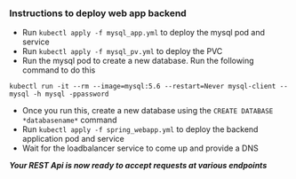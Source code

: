 ### Instructions to deploy web app backend

- Run `kubectl apply -f mysql_app.yml` to deploy the mysql pod and service
- Run `kubectl apply -f mysql_pv.yml` to deploy the PVC
- Run the mysql pod to create a new database. Run the following command to do this
```
kubectl run -it --rm --image=mysql:5.6 --restart=Never mysql-client -- mysql -h mysql -ppassword
```
- Once you run this, create a new database using the `CREATE DATABASE *databasename*` command
- Run `kubectl apply -f spring_webapp.yml` to deploy the backend application pod and service
- Wait for the loadbalancer service to come up and provide a DNS

***Your REST Api is now ready to accept requests at various endpoints***
